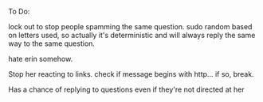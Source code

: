 To Do:

lock out to stop people spamming the same question.
    sudo random based on letters used, so actually it's deterministic and will always reply the same way to the same question. 

hate erin somehow.

Stop her reacting to links.
    check if message begins with http...
    if so, break.

Has a chance of replying to questions even if they're not directed at her